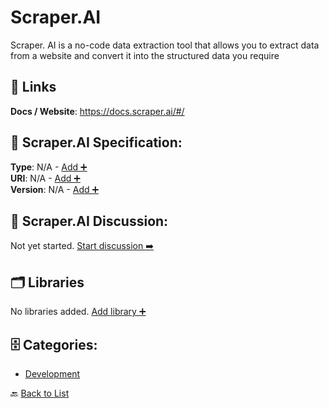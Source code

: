 # Scraper.AI

Scraper. AI is a no-code data extraction tool that allows you to extract data from a website and convert it into the structured data you require

##  🔗 Links
**Docs / Website**: https://docs.scraper.ai/#/

## 🧬 Scraper.AI Specification:
**Type**: N/A - [Add ➕](https://github.com/apis-list/apis-list/edit/main/apis/scraper-ai/scraper-ai.yaml)  
**URI**: N/A - [Add ➕](https://github.com/apis-list/apis-list/edit/main/apis/scraper-ai/scraper-ai.yaml)  
**Version**: N/A - [Add ➕](https://github.com/apis-list/apis-list/edit/main/apis/scraper-ai/scraper-ai.yaml)

## 💬 Scraper.AI Discussion:
Not yet started. [Start discussion ➡️](https://github.com/apis-list/apis-list/discussions/new)

## 🗂️ Libraries

No libraries added. [Add library ➕](https://github.com/apis-list/apis-list/edit/main/apis/scraper-ai/scraper-ai.yaml)    


## 🗄️ Categories:
- [Development](https://github.com/apis-list/apis-list#development-)

🔙  [Back to List](https://github.com/apis-list/apis-list)
